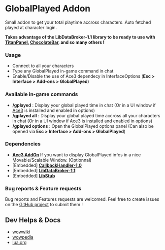 **GlobalPlayed Addon**
==
Small addon to get your total playtime accross characters. Auto fetched played at character login.

**Takes advantage of the LibDataBroker-1.1 library to be ready to use with [**TitanPanel**](https://www.curseforge.com/wow/addons/titan-panel, "View it on CurseForge"), [**ChocolateBar**](https://www.curseforge.com/wow/addons/chocolatebar, "View it on CurseForge"), and so many others !**

### **Usage**
* Connect to all your characters
* Type any GlobalPlayed in-game command in chat
* Enable/Disable the use of Ace3 dependecy in InterfaceOptions (**Esc &gt; Interface &gt; Add-ons &gt; GlobalPlayed**)

### **Available in-game commands**
* **/gplayed** : Display your global played time in chat (Or in a UI window if [Ace3](https://www.curseforge.com/wow/addons/ace3 "Ace3") is installed and enabled in options)
* **/gplayed all** : Display your global played time accross all your characters in chat (Or in a UI window if [Ace3](https://www.curseforge.com/wow/addons/ace3 "Ace3") is installed and enabled in options)
* **/gplayed options** : Open the GlobalPlayed options panel (Can also be opened via **Esc &gt; Interface &gt; Add-ons &gt; GlobalPlayed**)

### **Dependencies**
* [**Ace3 AddOn**](https://www.curseforge.com/wow/addons/ace3 "View it on CurseForge") If you want to display GlobalPlayed infos in a nice Movable/Scalable Window. (Optionnal)
* [Embedded] [**CallbackHandler-1.0**](https://www.curseforge.com/wow/addons/callbackhandler "View it on CurseForge")
* [Embedded] [**LibDataBroker-1.1**](https://www.curseforge.com/wow/addons/libdatabroker-1-1 "View it on CurseForge")
* [Embedded] [**LibStub**](https://www.curseforge.com/wow/addons/libstub "View it on CurseForge")

### **Bug reports & Feature requests**
Bug reports and Features requests are welcomed. Feel free to create issues on the [GitHub project](https://github.com/RedSkiesReaperr/GlobalPlayed/) to submit them !

## Dev Helps & Docs

- [wowwiki](https://wowwiki.fandom.com/wiki/World_of_Warcraft_API)
- [wowpedia](https://wow.gamepedia.com/World_of_Warcraft_API)
- [lua.org](https://www.lua.org/manual/5.3/)
